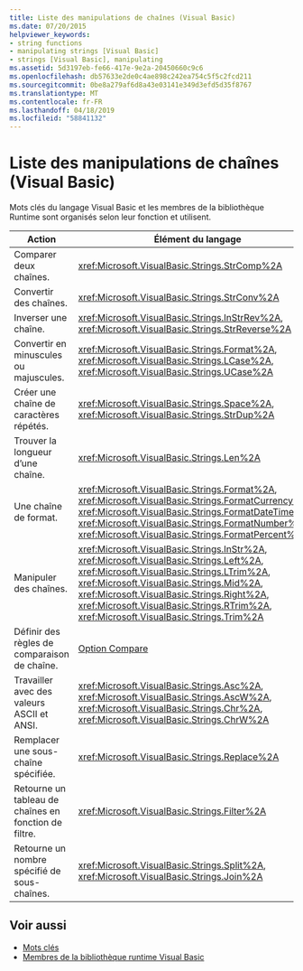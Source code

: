 ```yaml
---
title: Liste des manipulations de chaînes (Visual Basic)
ms.date: 07/20/2015
helpviewer_keywords:
- string functions
- manipulating strings [Visual Basic]
- strings [Visual Basic], manipulating
ms.assetid: 5d3197eb-fe66-417e-9e2a-20450660c9c6
ms.openlocfilehash: db57633e2de0c4ae898c242ea754c5f5c2fcd211
ms.sourcegitcommit: 0be8a279af6d8a43e03141e349d3efd5d35f8767
ms.translationtype: MT
ms.contentlocale: fr-FR
ms.lasthandoff: 04/18/2019
ms.locfileid: "58841132"
---
```

# <a name="string-manipulation-summary-visual-basic"></a>Liste des manipulations de chaînes (Visual Basic)
Mots clés du langage Visual Basic et les membres de la bibliothèque Runtime sont organisés selon leur fonction et utilisent.  
  
|Action|Élément du langage|  
|------------|----------------------|  
|Comparer deux chaînes.|<xref:Microsoft.VisualBasic.Strings.StrComp%2A>|  
|Convertir des chaînes.|<xref:Microsoft.VisualBasic.Strings.StrConv%2A>|  
|Inverser une chaîne.|<xref:Microsoft.VisualBasic.Strings.InStrRev%2A>, <xref:Microsoft.VisualBasic.Strings.StrReverse%2A>|  
|Convertir en minuscules ou majuscules.|<xref:Microsoft.VisualBasic.Strings.Format%2A>, <xref:Microsoft.VisualBasic.Strings.LCase%2A>, <xref:Microsoft.VisualBasic.Strings.UCase%2A>|  
|Créer une chaîne de caractères répétés.|<xref:Microsoft.VisualBasic.Strings.Space%2A>, <xref:Microsoft.VisualBasic.Strings.StrDup%2A>|  
|Trouver la longueur d’une chaîne.|<xref:Microsoft.VisualBasic.Strings.Len%2A>|  
|Une chaîne de format.|<xref:Microsoft.VisualBasic.Strings.Format%2A>, <xref:Microsoft.VisualBasic.Strings.FormatCurrency%2A>, <xref:Microsoft.VisualBasic.Strings.FormatDateTime%2A>, <xref:Microsoft.VisualBasic.Strings.FormatNumber%2A>, <xref:Microsoft.VisualBasic.Strings.FormatPercent%2A>|  
|Manipuler des chaînes.|<xref:Microsoft.VisualBasic.Strings.InStr%2A>, <xref:Microsoft.VisualBasic.Strings.Left%2A>, <xref:Microsoft.VisualBasic.Strings.LTrim%2A>, <xref:Microsoft.VisualBasic.Strings.Mid%2A>, <xref:Microsoft.VisualBasic.Strings.Right%2A>, <xref:Microsoft.VisualBasic.Strings.RTrim%2A>, <xref:Microsoft.VisualBasic.Strings.Trim%2A>|  
|Définir des règles de comparaison de chaîne.|[Option Compare](../../../visual-basic/language-reference/statements/option-compare-statement.md)|  
|Travailler avec des valeurs ASCII et ANSI.|<xref:Microsoft.VisualBasic.Strings.Asc%2A>, <xref:Microsoft.VisualBasic.Strings.AscW%2A>, <xref:Microsoft.VisualBasic.Strings.Chr%2A>, <xref:Microsoft.VisualBasic.Strings.ChrW%2A>|  
|Remplacer une sous-chaîne spécifiée.|<xref:Microsoft.VisualBasic.Strings.Replace%2A>|  
|Retourne un tableau de chaînes en fonction de filtre.|<xref:Microsoft.VisualBasic.Strings.Filter%2A>|  
|Retourne un nombre spécifié de sous-chaînes.|<xref:Microsoft.VisualBasic.Strings.Split%2A>, <xref:Microsoft.VisualBasic.Strings.Join%2A>|  
  
## <a name="see-also"></a>Voir aussi

- [Mots clés](../../../visual-basic/language-reference/keywords/index.md)
- [Membres de la bibliothèque runtime Visual Basic](../../../visual-basic/language-reference/runtime-library-members.md)
